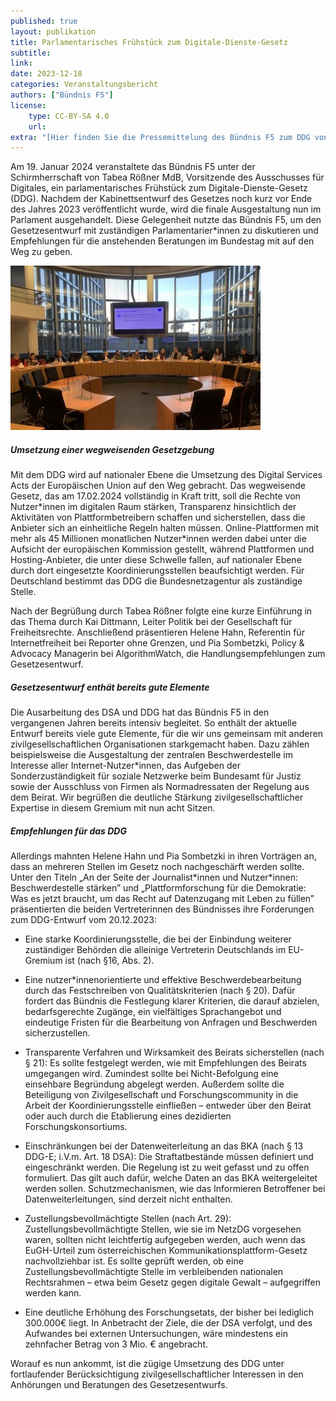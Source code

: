 ```yaml
---
published: true
layout: publikation
title: Parlamentarisches Frühstück zum Digitale-Dienste-Gesetz
subtitle: 
link: 
date: 2023-12-18
categories: Veranstaltungsbericht
authors: ["Bündnis F5"]
license:
    type: CC-BY-SA 4.0
    url: 
extra: "[Hier finden Sie die Pressemittelung des Bündnis F5 zum DDG von Juli 2023. ](https://buendnis-f5.de/publikationen/2023-07-06-pm-ddg/){:target='_blank'}"
---
```

Am 19. Januar 2024 veranstaltete das Bündnis F5 unter der Schirmherrschaft von Tabea Rößner MdB, Vorsitzende des Ausschusses für Digitales, ein parlamentarisches Frühstück zum Digitale-Dienste-Gesetz (DDG). Nachdem der Kabinettsentwurf des Gesetzes noch kurz vor Ende des Jahres 2023 veröffentlicht wurde, wird die finale Ausgestaltung nun im Parlament ausgehandelt. Diese Gelegenheit nutzte das Bündnis F5, um den Gesetzesentwurf mit zuständigen Parlamentarier\*innen zu diskutieren und Empfehlungen für die anstehenden Beratungen im Bundestag mit auf den Weg zu geben. 

![](/assets/images/ddg-fruehstueck.jpg)

##### Umsetzung einer wegweisenden Gesetzgebung
Mit dem DDG wird auf nationaler Ebene die Umsetzung des Digital Services Acts der Europäischen Union auf den Weg gebracht. Das wegweisende Gesetz, das am 17.02.2024 vollständig in Kraft tritt, soll die Rechte von Nutzer\*innen im digitalen Raum stärken, Transparenz hinsichtlich der Aktivitäten von Plattformbetreibern schaffen und sicherstellen, dass die Anbieter sich an einheitliche Regeln halten müssen. Online-Plattformen mit mehr als 45 Millionen monatlichen Nutzer\*innen werden dabei unter die Aufsicht der europäischen Kommission gestellt, während Plattformen und Hosting-Anbieter, die unter diese Schwelle fallen, auf nationaler Ebene durch dort eingesetzte Koordinierungsstellen beaufsichtigt werden. Für Deutschland bestimmt das DDG die Bundesnetzagentur als zuständige Stelle.

Nach der Begrüßung durch Tabea Rößner folgte eine kurze Einführung in das Thema durch Kai Dittmann, Leiter Politik bei der Gesellschaft für Freiheitsrechte. Anschließend präsentieren Helene Hahn, Referentin für Internetfreiheit bei Reporter ohne Grenzen, und Pia Sombetzki, Policy & Advocacy Managerin bei AlgorithmWatch, die Handlungsempfehlungen zum Gesetzesentwurf.

##### Gesetzesentwurf enthät bereits gute Elemente
Die Ausarbeitung des DSA und DDG hat das Bündnis F5 in den vergangenen Jahren bereits intensiv begleitet. So enthält der aktuelle Entwurf bereits viele gute Elemente, für die wir uns gemeinsam mit anderen zivilgesellschaftlichen Organisationen starkgemacht haben. Dazu zählen beispielsweise die Ausgestaltung der zentralen Beschwerdestelle im Interesse aller Internet-Nutzer\*innen, das Aufgeben der Sonderzuständigkeit für soziale Netzwerke beim Bundesamt für Justiz sowie der Ausschluss von Firmen als Normadressaten der Regelung aus dem Beirat. Wir begrüßen die deutliche Stärkung zivilgesellschaftlicher Expertise in diesem Gremium mit nun acht Sitzen.

##### Empfehlungen für das DDG
Allerdings mahnten Helene Hahn und Pia Sombetzki in ihren Vorträgen an, dass an mehreren Stellen im Gesetz noch nachgeschärft werden sollte. Unter den Titeln „An der Seite der Journalist\*innen und Nutzer\*innen: Beschwerdestelle stärken” und „Plattformforschung für die Demokratie: Was es jetzt braucht, um das Recht auf Datenzugang mit Leben zu füllen” präsentierten die beiden Vertreterinnen des Bündnisses ihre Forderungen zum DDG-Entwurf vom 20.12.2023:

* Eine starke Koordinierungsstelle, die bei der Einbindung weiterer zuständiger Behörden die alleinige Vertreterin Deutschlands im EU-Gremium ist (nach §16, Abs. 2).
  
* Eine nutzer\*innenorientierte und effektive Beschwerdebearbeitung durch das Festschreiben von Qualitätskriterien (nach § 20). Dafür fordert das Bündnis die Festlegung klarer Kriterien, die darauf abzielen, bedarfsgerechte Zugänge, ein vielfältiges Sprachangebot und eindeutige Fristen für die Bearbeitung von Anfragen und Beschwerden sicherzustellen.

* Transparente Verfahren und Wirksamkeit des Beirats sicherstellen (nach § 21): Es sollte festgelegt werden, wie mit Empfehlungen des Beirats umgegangen wird. Zumindest sollte bei Nicht-Befolgung eine einsehbare Begründung abgelegt werden. Außerdem sollte die Beteiligung von Zivilgesellschaft und Forschungscommunity in die Arbeit der Koordinierungsstelle einfließen – entweder über den Beirat oder auch durch die Etablierung eines dezidierten Forschungskonsortiums.

* Einschränkungen bei der Datenweiterleitung an das BKA (nach § 13 DDG-E; i.V.m. Art. 18 DSA): Die Straftatbestände müssen definiert und eingeschränkt werden. Die Regelung ist zu weit gefasst und zu offen formuliert. Das gilt auch dafür, welche Daten an das BKA weitergeleitet werden sollen. Schutzmechanismen, wie das Informieren Betroffener bei Datenweiterleitungen, sind derzeit nicht enthalten.

* Zustellungsbevollmächtigte Stellen (nach Art. 29): Zustellungsbevollmächtigte Stellen, wie sie im NetzDG vorgesehen waren, sollten nicht leichtfertig aufgegeben werden, auch wenn das EuGH-Urteil zum österreichischen Kommunikationsplattform-Gesetz nachvollziehbar ist. Es sollte geprüft werden, ob eine Zustellungsbevollmächtigte Stelle im verbleibenden nationalen Rechtsrahmen – etwa beim Gesetz gegen digitale Gewalt – aufgegriffen werden kann.

* Eine deutliche Erhöhung des Forschungsetats, der bisher bei lediglich 300.000€ liegt. In Anbetracht der Ziele, die der DSA verfolgt, und des Aufwandes bei externen Untersuchungen, wäre mindestens ein zehnfacher Betrag von 3 Mio. € angebracht.

Worauf es nun ankommt, ist die zügige Umsetzung des DDG unter fortlaufender Berücksichtigung zivilgesellschaftlicher Interessen in den Anhörungen und Beratungen des Gesetzesentwurfs.

